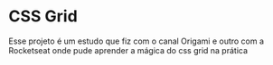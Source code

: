 <h1>CSS Grid</h1>

<p>Esse projeto é um estudo que fiz com o canal Origami e outro com a Rocketseat onde pude aprender a mágica do css grid na prática</p>